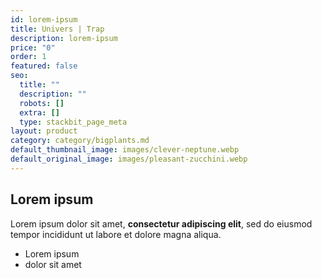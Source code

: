 ```yaml
---
id: lorem-ipsum
title: Univers | Trap
description: lorem-ipsum
price: "0"
order: 1
featured: false
seo:
  title: ""
  description: ""
  robots: []
  extra: []
  type: stackbit_page_meta
layout: product
category: category/bigplants.md
default_thumbnail_image: images/clever-neptune.webp
default_original_image: images/pleasant-zucchini.webp
---
```


## Lorem ipsum

Lorem ipsum dolor sit amet, **consectetur adipiscing elit**, sed do eiusmod tempor incididunt ut labore et dolore magna aliqua.

- Lorem ipsum
- dolor sit amet
